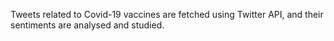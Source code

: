 Tweets related to Covid-19 vaccines are fetched using Twitter API, and their sentiments are analysed and studied.